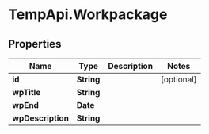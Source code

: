 # TempApi.Workpackage

## Properties

Name | Type | Description | Notes
------------ | ------------- | ------------- | -------------
**id** | **String** |  | [optional] 
**wpTitle** | **String** |  | 
**wpEnd** | **Date** |  | 
**wpDescription** | **String** |  | 


